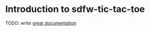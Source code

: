 # Introduction to sdfw-tic-tac-toe

TODO: write [great documentation](http://jacobian.org/writing/great-documentation/what-to-write/)
